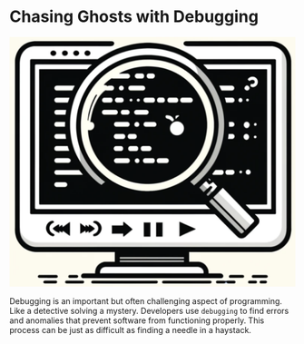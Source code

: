 # Chasing Ghosts with Debugging

<img src="./figures/image-0_007-debugging.png" width="1392"/>

Debugging is an important but often challenging aspect of programming. Like a detective solving a mystery. Developers use `debugging` to find errors and anomalies that prevent software from functioning properly. This process can be just as difficult as finding a needle in a haystack.
